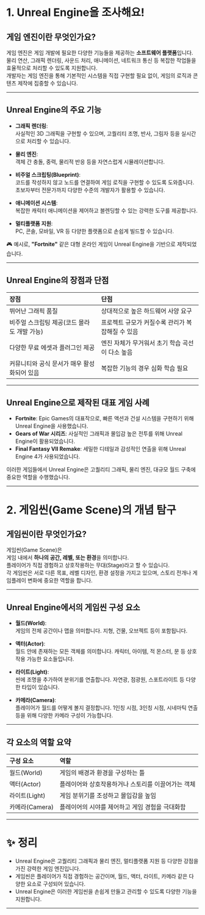 # 1. Unreal Engine을 조사해요!

## 게임 엔진이란 무엇인가요?

게임 엔진은 게임 개발에 필요한 다양한 기능들을 제공하는 **소프트웨어 플랫폼**입니다.  
물리 연산, 그래픽 렌더링, 사운드 처리, 애니메이션, 네트워크 통신 등 복잡한 작업들을 효율적으로 처리할 수 있도록 지원합니다.  
개발자는 게임 엔진을 통해 기본적인 시스템을 직접 구현할 필요 없이, 게임의 로직과 콘텐츠 제작에 집중할 수 있습니다.

---

## Unreal Engine의 주요 기능

- **그래픽 렌더링**:  
  사실적인 3D 그래픽을 구현할 수 있으며, 고퀄리티 조명, 반사, 그림자 등을 실시간으로 처리할 수 있습니다.

- **물리 엔진**:  
  객체 간 충돌, 중력, 물리적 반응 등을 자연스럽게 시뮬레이션합니다.

- **비주얼 스크립팅(Blueprint)**:  
  코드를 작성하지 않고 노드를 연결하여 게임 로직을 구현할 수 있도록 도와줍니다. 초보자부터 전문가까지 다양한 수준의 개발자가 활용할 수 있습니다.

- **애니메이션 시스템**:  
  복잡한 캐릭터 애니메이션을 제어하고 블렌딩할 수 있는 강력한 도구를 제공합니다.

- **멀티플랫폼 지원**:  
  PC, 콘솔, 모바일, VR 등 다양한 플랫폼으로 손쉽게 빌드할 수 있습니다.

🎮 예시로, **"Fortnite"** 같은 대형 온라인 게임이 Unreal Engine을 기반으로 제작되었습니다.

---

## Unreal Engine의 장점과 단점

| 장점 | 단점 |
|:---|:---|
| 뛰어난 그래픽 품질 | 상대적으로 높은 하드웨어 사양 요구 |
| 비주얼 스크립팅 제공(코드 몰라도 개발 가능) | 프로젝트 규모가 커질수록 관리가 복잡해질 수 있음 |
| 다양한 무료 에셋과 플러그인 제공 | 엔진 자체가 무거워서 초기 학습 곡선이 다소 높음 |
| 커뮤니티와 공식 문서가 매우 활성화되어 있음 | 복잡한 기능의 경우 심화 학습 필요 |

---

## Unreal Engine으로 제작된 대표 게임 사례

- **Fortnite**: Epic Games의 대표작으로, 빠른 액션과 건설 시스템을 구현하기 위해 Unreal Engine을 사용했습니다.
- **Gears of War 시리즈**: 사실적인 그래픽과 몰입감 높은 전투를 위해 Unreal Engine이 활용되었습니다.
- **Final Fantasy VII Remake**: 세밀한 디테일과 감성적인 연출을 위해 Unreal Engine 4가 사용되었습니다.

이러한 게임들에서 Unreal Engine은 고퀄리티 그래픽, 물리 엔진, 대규모 월드 구축에 중요한 역할을 수행했습니다.

---

# 2. 게임씬(Game Scene)의 개념 탐구

## 게임씬이란 무엇인가요?

게임씬(Game Scene)은  
게임 내에서 **하나의 공간, 레벨, 또는 환경**을 의미합니다.  
플레이어가 직접 경험하고 상호작용하는 무대(Stage)라고 할 수 있습니다.  
각 게임씬은 서로 다른 목표, 레벨 디자인, 환경 설정을 가지고 있으며, 스토리 전개나 게임플레이 변화에 중요한 역할을 합니다.

---

## Unreal Engine에서의 게임씬 구성 요소

- **월드(World)**:  
  게임의 전체 공간이나 맵을 의미합니다. 지형, 건물, 오브젝트 등이 포함됩니다.

- **액터(Actor)**:  
  월드 안에 존재하는 모든 객체를 의미합니다. 캐릭터, 아이템, 적 몬스터, 문 등 상호작용 가능한 요소들입니다.

- **라이트(Light)**:  
  씬에 조명을 추가하여 분위기를 연출합니다. 자연광, 점광원, 스포트라이트 등 다양한 타입이 있습니다.

- **카메라(Camera)**:  
  플레이어가 월드를 어떻게 볼지 결정합니다. 1인칭 시점, 3인칭 시점, 시네마틱 연출 등을 위해 다양한 카메라 구성이 가능합니다.

---

## 각 요소의 역할 요약

| 구성 요소 | 역할 |
|:---|:---|
| 월드(World) | 게임의 배경과 환경을 구성하는 틀 |
| 액터(Actor) | 플레이어와 상호작용하거나 스토리를 이끌어가는 객체 |
| 라이트(Light) | 게임 분위기를 조성하고 몰입감을 높임 |
| 카메라(Camera) | 플레이어의 시야를 제어하고 게임 경험을 극대화함 |

---

# ✨ 정리

- Unreal Engine은 고퀄리티 그래픽과 물리 엔진, 멀티플랫폼 지원 등 다양한 강점을 가진 강력한 게임 엔진입니다.
- 게임씬은 플레이어가 직접 경험하는 공간이며, 월드, 액터, 라이트, 카메라 같은 다양한 요소로 구성되어 있습니다.
- Unreal Engine은 이러한 게임씬을 손쉽게 만들고 관리할 수 있도록 다양한 기능을 지원합니다.

---
